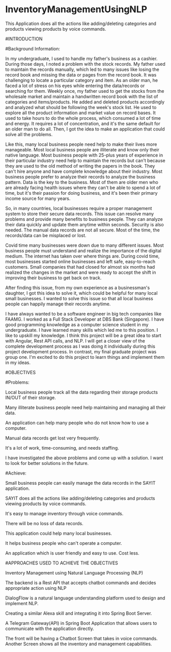 # InventoryManagementUsingNLP
This Application does all the actions like adding/deleting categories and products viewing products by voice commands. 


#INTRODUCTION 

#Background Information: 

In my undergraduate, I used to handle my father's business as a cashier. During those days, I noted a problem with the stock records. My father used to maintain the records manually, which led to many issues like losing the record book and missing the data or pages from the record book. It was challenging to locate a particular category and item. As an older man, he faced a lot of stress on his eyes while entering the data/records or searching for them. Weekly once, my father used to get the stocks from the wholesale market and maintain a handwritten record book with the list of categories and items/products. He added and deleted products accordingly and analyzed what should be following the week's stock list. He used to explore all the product information and market value on record bases. It used to take hours to do the whole process, which consumed a lot of time and energy. It requires a lot of concentration, and it's the same default for an older man to do all. Then, I got the idea to make an application that could solve all the problems. 

Like this, many local business people need help to make their lives more manageable. Most local business people are illiterate and know only their native language. Most business people with 25-plus years of experience in their particular industry need help to maintain the records but can't because they are used to the old method of writing the papers in the book. They can't hire anyone and have complete knowledge about their industry. Most business people prefer to analyze their records to analyze the business pattern. Data is the key to the business. Most of them are older men who are already facing health issues where they can't be able to spend a lot of time, but it's their passion for doing business, and it's been their primary income source for many years. 

So, in many countries, local businesses require a proper management system to store their secure data records. This issue can resolve many problems and provide many benefits to business people. They can analyze their data quickly and update them anytime within seconds. Security is also needed. The manual data records are not all secure. Most of the time, the records/data can be misplaced or lost. 

Covid time many businesses were down due to many different issues. Most business people must understand and realize the importance of the digital medium. The internet has taken over where things are. During covid time, most businesses started online businesses and left safe, easy-to-reach customers. Small companies that had closed for almost six months had realized the changes in the market and were ready to accept the shift in improving their business to get back on track. 

After finding this issue, from my own experience as a businessman's daughter, I got this idea to solve it, which could be helpful for many local small businesses. I wanted to solve this issue so that all local business people can happily manage their records anytime. 

I have always wanted to be a software engineer in big tech companies like FAAMG. I worked as a Full Stack Developer at DBS Bank (Singapore). I have good programming knowledge as a computer science student in my undergraduate. I have learned many skills which led me to this position. I like to upskill my knowledge. I think this project will be a great idea to start with Angular, Rest API calls, and NLP. I will get a closer view of the complete development process as I was doing it individually during this project development process. In contrast, my final graduate project was group one. I'm excited to do this project to learn things and implement them in my ideas. 

 

 

#OBJECTIVES 

 

#Problems: 

Local business people track all the data regarding their storage products IN/OUT of their storage. 

Many illiterate business people need help maintaining and managing all their data. 

An application can help many people who do not know how to use a computer. 

Manual data records get lost very frequently. 

It's a lot of work, time-consuming, and needs staffing. 

I have investigated the above problems and come up with a solution. I want to look for better solutions in the future. 

#Achieve: 

Small business people can easily manage the data records in the SAYIT application. 

SAYIT does all the actions like adding/deleting categories and products viewing products by voice commands. 

It's easy to manage inventory through voice commands. 

There will be no loss of data records. 

This application could help many local businesses. 

It helps business people who can't operate a computer. 

An application which is user friendly and easy to use. Cost less.  

 

 

 

#APPROACHES USED TO ACHIEVE THE OBJECTIVES  

Inventory Management using Natural Language Processing (NLP) 

The backend is a Rest API that accepts chatbot commands and decides appropriate action using NLP 

DialogFlow is a natural language understanding platform used to design and implement NLP.  

Creating a similar Alexa skill and integrating it into Spring Boot Server.  

A Telegram Gateway(API) in Spring Boot Application that allows users to communicate with the application directly. 

The front will be having a Chatbot Screen that takes in voice commands. Another Screen shows all the inventory and management capabilities. 

